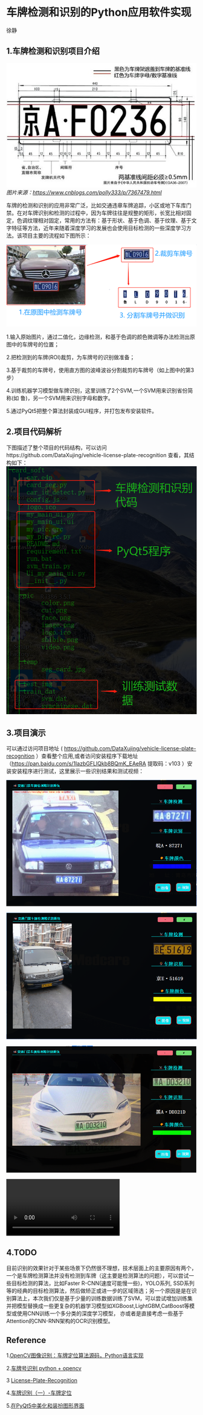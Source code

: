 # 车牌检测和识别的Python应用软件实现

徐静 

## 1.车牌检测和识别项目介绍

![](./pic/p2.jpg)
*图片来源：https://www.cnblogs.com/polly333/p/7367479.html*

车牌的检测和识别的应用非常广泛，比如交通违章车牌追踪，小区或地下车库门禁。在对车牌识别和检测的过程中，因为车牌往往是规整的矩形，长宽比相对固定，色调纹理相对固定，常用的方法有：基于形状、基于色调、基于纹理、基于文字特征等方法，近年来随着深度学习的发展也会使用目标检测的一些深度学习方法。该项目主要的流程如下图所示：

![](./pic/p1.png)

1.输入原始图片，通过二值化，边缘检测，和基于色调的颜色微调等办法检测出原图中的车牌号的位置；

2.把检测到的车牌(ROI)裁剪，为车牌号的识别做准备；

3.基于裁剪的车牌号，使用直方图的波峰波谷分割裁剪的车牌号（如上图中的第3步）

4.训练机器学习模型做车牌识别，这里训练了2个SVM,一个SVM用来识别省份简称(如 鲁)，另一个SVM用来识别字母和数字。

5.通过PyQt5把整个算法封装成GUI程序，并打包发布安装软件。


## 2.项目代码解析
下图描述了整个项目的代码结构，可以访问https://github.com/DataXujing/vehicle-license-plate-recognition 查看，其结构如下：
![](./pic/file_struct.png)



## 3.项目演示

可以通过访问项目地址 ( https://github.com/DataXujing/vehicle-license-plate-recognition ）查看整个应用,或者访问安装程序下载地址 （https://pan.baidu.com/s/1IazbGFLlQkb8BQmK_EAeRA  提取码：v103 ）安装安装程序进行测试，这里展示一些识别结果和测试视频：

![](./pic/test1.png)

![](./pic/test2.png)

![](./pic/test3.png)


<video src="./pic/demo.mp4" controls="controls" ></video>


## 4.TODO

目前识别的效果针对于某些场景下仍然很不理想，技术层面上的主要原因有两个，一个是车牌检测算法并没有检测到车牌（这主要是检测算法的问题），可以尝试一些目标检测的算法，比如Faster R-CNN(速度可能慢一些)，YOLO系列, SSD系列等的经典的目标检测算法，然后做矫正或进一步的区域筛选；另一个原因是是在识别算法上，本次我们仅是基于少量的训练数据训练了SVM，可以尝试增加训练集并把模型替换成一些更复杂的机器学习模型如XGBoost,LightGBM,CatBoost等模型或使用CNN训练一个多分类的深度学习模型， 亦或者是直接考虑一些基于Attention的CNN-RNN架构的OCR识别模型。


## Reference

1.[OpenCV图像识别：车牌定位算法源码，Python语言实现](https://blog.csdn.net/sumkee911/article/details/79435983)

2.[车牌号识别 python + opencv](https://blog.csdn.net/wzh191920/article/details/79589506)

3 [License-Plate-Recognition](https://github.com/wzh191920/License-Plate-Recognition)

4.[车牌识别（一）-车牌定位](https://www.cnblogs.com/polly333/p/7367479.html)

5.[在PyQt5中美化和装扮图形界面](https://zmister.com/archives/477.html)
